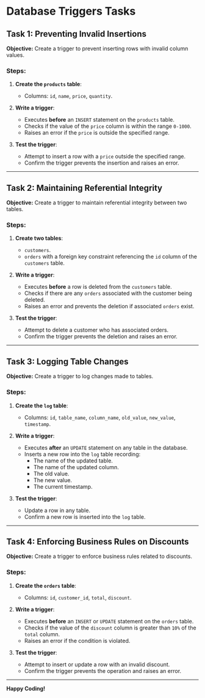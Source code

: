 # Database Triggers Tasks

## Task 1: Preventing Invalid Insertions

**Objective:** Create a trigger to prevent inserting rows with invalid column values.

### Steps:
1. **Create the `products` table**:
   - Columns: `id`, `name`, `price`, `quantity`.

2. **Write a trigger**:
   - Executes **before** an `INSERT` statement on the `products` table.
   - Checks if the value of the `price` column is within the range `0-1000`.
   - Raises an error if the `price` is outside the specified range.

3. **Test the trigger**:
   - Attempt to insert a row with a `price` outside the specified range.
   - Confirm the trigger prevents the insertion and raises an error.

---

## Task 2: Maintaining Referential Integrity

**Objective:** Create a trigger to maintain referential integrity between two tables.

### Steps:
1. **Create two tables**:
   - `customers`.
   - `orders` with a foreign key constraint referencing the `id` column of the `customers` table.

2. **Write a trigger**:
   - Executes **before** a row is deleted from the `customers` table.
   - Checks if there are any `orders` associated with the customer being deleted.
   - Raises an error and prevents the deletion if associated `orders` exist.

3. **Test the trigger**:
   - Attempt to delete a customer who has associated orders.
   - Confirm the trigger prevents the deletion and raises an error.

---

## Task 3: Logging Table Changes

**Objective:** Create a trigger to log changes made to tables.

### Steps:
1. **Create the `log` table**:
   - Columns: `id`, `table_name`, `column_name`, `old_value`, `new_value`, `timestamp`.

2. **Write a trigger**:
   - Executes **after** an `UPDATE` statement on any table in the database.
   - Inserts a new row into the `log` table recording:
     - The name of the updated table.
     - The name of the updated column.
     - The old value.
     - The new value.
     - The current timestamp.

3. **Test the trigger**:
   - Update a row in any table.
   - Confirm a new row is inserted into the `log` table.

---

## Task 4: Enforcing Business Rules on Discounts

**Objective:** Create a trigger to enforce business rules related to discounts.

### Steps:
1. **Create the `orders` table**:
   - Columns: `id`, `customer_id`, `total`, `discount`.

2. **Write a trigger**:
   - Executes **before** an `INSERT` or `UPDATE` statement on the `orders` table.
   - Checks if the value of the `discount` column is greater than `10%` of the `total` column.
   - Raises an error if the condition is violated.

3. **Test the trigger**:
   - Attempt to insert or update a row with an invalid discount.
   - Confirm the trigger prevents the operation and raises an error.

---

**Happy Coding!**
